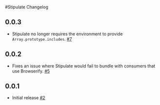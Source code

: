 #Stipulate Changelog

## 0.0.3

- Stipulate no longer requires the environment to provide `Array.prototype.includes`. [#7](https://github.com/yola/stipulate/pull/7)

## 0.0.2

- Fixes an issue where Stipulate would fail to bundle with consumers that use Browserify. [#5](https://github.com/yola/stipulate/pull/5)

## 0.0.1

- Initial release [#2](https://github.com/yola/stipulate/pull/2)
